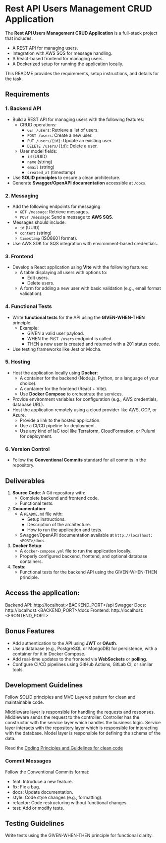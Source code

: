 # Rest API Users Management CRUD Application

The **Rest API Users Management CRUD Application** is a full-stack project that includes:
- A REST API for managing users.
- Integration with AWS SQS for message handling.
- A React-based frontend for managing users.
- A Dockerized setup for running the application locally.

This README provides the requirements, setup instructions, and details for the task.

## Requirements

### 1. Backend API
- Build a REST API for managing users with the following features:
  - CRUD operations:
    - `GET /users`: Retrieve a list of users.
    - `POST /users`: Create a new user.
    - `PUT /users/{id}`: Update an existing user.
    - `DELETE /users/{id}`: Delete a user.
  - User model fields:
    - `id` (UUID)
    - `name` (string)
    - `email` (string)
    - `created_at` (timestamp)
- Use **SOLID principles** to ensure a clean architecture.
- Generate **Swagger/OpenAPI documentation** accessible at `/docs`.

### 2. Messaging
- Add the following endpoints for messaging:
  - `GET /message`: Retrieve messages.
  - `POST /message`: Send a message to **AWS SQS**.
- Messages should include:
  - `id` (UUID)
  - `content` (string)
  - `timestamp` (ISO8601 format).
- Use AWS SDK for SQS integration with environment-based credentials.

### 3. Frontend
- Develop a React application using **Vite** with the following features:
  - A table displaying all users with options to:
    - Edit users.
    - Delete users.
  - A form for adding a new user with basic validation (e.g., email format validation).

### 4. Functional Tests
- Write **functional tests** for the API using the **GIVEN-WHEN-THEN** principle:
  - Example:
    - GIVEN a valid user payload.
    - WHEN the `POST /users` endpoint is called.
    - THEN a new user is created and returned with a 201 status code.
- Use testing frameworks like Jest or Mocha.

### 5. Hosting
- Host the application locally using **Docker**:
  - A container for the backend (Node.js, Python, or a language of your choice).
  - A container for the frontend (React + Vite).
  - Use **Docker Compose** to orchestrate the services.
- Provide environment variables for configuration (e.g., AWS credentials, database URL).
- Host the application remotely using a cloud provider like AWS, GCP, or Azure.
  - Provide a link to the hosted application.
  - Use a CI/CD pipeline for deployment.
  - Use any kind of IaC tool like Terraform, CloudFormation, or Pulumi for deployment.

### 6. Version Control
- Follow the **Conventional Commits** standard for all commits in the repository.

## Deliverables

1. **Source Code**: A Git repository with:
   - Complete backend and frontend code.
   - Functional tests.
2. **Documentation**:
   - A `README.md` file with:
     - Setup instructions.
     - Description of the architecture.
     - How to run the application and tests.
   - Swagger/OpenAPI documentation available at `http://localhost:<PORT>/docs`.
3. **Docker Setup**:
   - A `docker-compose.yml` file to run the application locally.
   - Properly configured backend, frontend, and optional database containers.
4. **Tests**:
   - Functional tests for the backend API using the GIVEN-WHEN-THEN principle.

## Access the application:

Backend API: http://localhost:<BACKEND_PORT>/api
Swagger Docs: http://localhost:<BACKEND_PORT>/docs
Frontend: http://localhost:<FRONTEND_PORT>

## Bonus Features

- Add authentication to the API using **JWT** or **OAuth**.
- Use a database (e.g., PostgreSQL or MongoDB) for persistence, with a container for it in Docker Compose.
- Add real-time updates to the frontend via **WebSockets** or **polling**.
- Configure CI/CD pipelines using GitHub Actions, GitLab CI, or similar tools.

## Development Guidelines

Follow SOLID principles and MVC Layered pattern for clean and maintainable code.

Middleware layer is responsible for handling the requests and responses. Middleware sends the request to the controller. Controller has the constructor with the service layer which handles the business logic. Service layer interacts with the repository layer which is responsible for interacting with the database. Model layer is responsible for defining the schema of the data.

Read the [Coding Principles and Guidelines for clean code](https://principles.wisepace.org/)

### Commit Messages

Follow the Conventional Commits format:
- feat: Introduce a new feature.
- fix: Fix a bug.
- docs: Update documentation.
- style: Code style changes (e.g., formatting).
- refactor: Code restructuring without functional changes.
- test: Add or modify tests.

## Testing Guidelines

Write tests using the GIVEN-WHEN-THEN principle for functional clarity.

